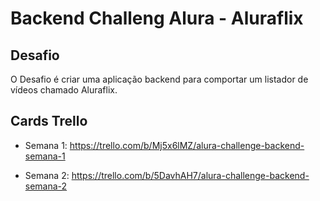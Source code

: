 # Backend Challeng Alura - Aluraflix

## Desafio

O Desafio é criar uma aplicação backend para comportar um listador de vídeos chamado Aluraflix.

## Cards Trello

- Semana 1:
https://trello.com/b/Mj5x6lMZ/alura-challenge-backend-semana-1

- Semana 2:
https://trello.com/b/5DavhAH7/alura-challenge-backend-semana-2